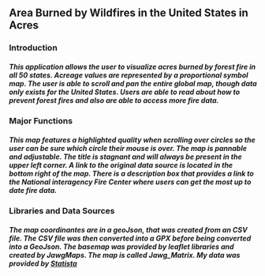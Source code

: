## Area Burned by Wildfires in the United States in Acres

### Introduction

##### This application allows the user to visualize acres burned by forest fire in all 50 states. Acreage values are represented by a proportional symbol map. The user is able to scroll and pan the entire global map, though data only exists for the United States. Users are able to read about how to prevent forest fires and also are able to access more fire data.

### Major Functions

##### This map features a highlighted quality when scrolling over circles so the user can be sure which circle their mouse is over. The map is pannable and adjustable. The title is stagnant and will always be present in the upper left corner. A link to the original data source is located in the bottom right of the map. There is a description box that provides a link to the National interagency Fire Center where users can get the most up to date fire data.

### Libraries and Data Sources

##### The map coordinantes are in a geoJson, that was created from an CSV file. The CSV file was then converted into a GPX before being converted into a GeoJson. The basemap was provided by leaflet libraries and created by JawgMaps. The map is called Jawg_Matrix. My data was provided by [Statista](https://www.statista.com/statistics/217072/number-of-fires-and-acres-burned-due-to-us-wildfires/)
